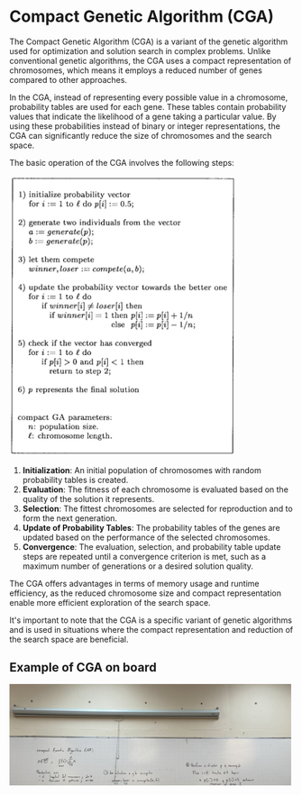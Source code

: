 # Compact Genetic Algorithm (CGA)

The Compact Genetic Algorithm (CGA) is a variant of the genetic algorithm used for optimization and solution search in complex problems. Unlike conventional genetic algorithms, the CGA uses a compact representation of chromosomes, which means it employs a reduced number of genes compared to other approaches.

In the CGA, instead of representing every possible value in a chromosome, probability tables are used for each gene. These tables contain probability values that indicate the likelihood of a gene taking a particular value. By using these probabilities instead of binary or integer representations, the CGA can significantly reduce the size of chromosomes and the search space.

The basic operation of the CGA involves the following steps:

<img src="img/pseudocode.jpg" alt="Pseudocode" width=400>

1. **Initialization**: An initial population of chromosomes with random probability tables is created.
2. **Evaluation**: The fitness of each chromosome is evaluated based on the quality of the solution it represents.
3. **Selection**: The fittest chromosomes are selected for reproduction and to form the next generation.
4. **Update of Probability Tables**: The probability tables of the genes are updated based on the performance of the selected chromosomes.
5. **Convergence**: The evaluation, selection, and probability table update steps are repeated until a convergence criterion is met, such as a maximum number of generations or a desired solution quality.

The CGA offers advantages in terms of memory usage and runtime efficiency, as the reduced chromosome size and compact representation enable more efficient exploration of the search space.

It's important to note that the CGA is a specific variant of genetic algorithms and is used in situations where the compact representation and reduction of the search space are beneficial.

## Example of CGA on board
<div style="width: 500px; height: 180px; overflow: hidden;">
  <img src="img/board_example_test.jpg" alt="CGA on board" style="width: 100%; height: auto; object-fit: cover;">
</div>
